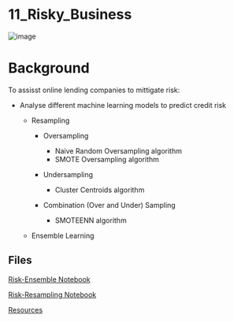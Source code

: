 # 11_Risky_Business

![image](http://blogs.edf.org/energyexchange/files/2017/06/risk_management.jpg)

# Background
To assisst online lending companies to mittigate risk:

* Analyse different machine learning models to predict credit risk
    * Resampling
    
        * Oversampling
        
            * Naive Random Oversampling algorithm
            * SMOTE Oversampling algorithm
            
        * Undersampling
        
            * Cluster Centroids algorithm 
            
        * Combination (Over and Under) Sampling
        
            * SMOTEENN algorithm
            
    * Ensemble Learning
                


## Files

[Risk-Ensemble Notebook](https://github.com/kary2003/11_Risky_Business/blob/main/credit_risk_ensemble.ipynb)

[Risk-Resampling Notebook](https://github.com/kary2003/11_Risky_Business/blob/main/credit_risk_resampling.ipynb)

[Resources](https://github.com/kary2003/11_Risky_Business/tree/main/Resources)